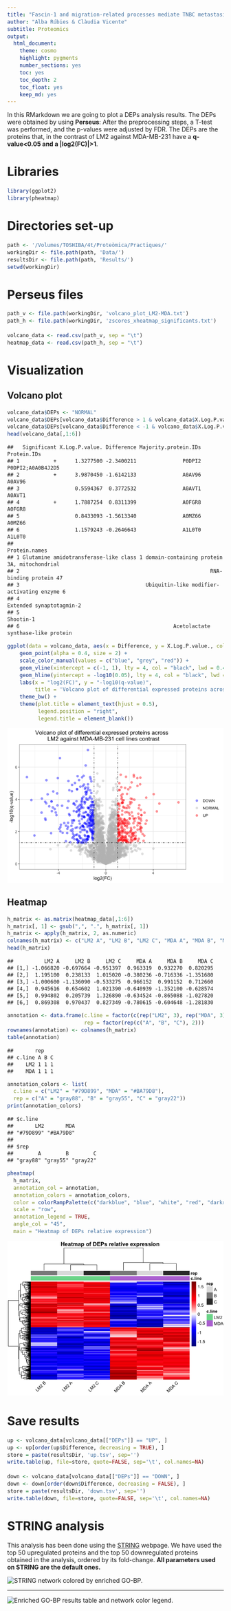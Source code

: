 ```yaml
---
title: "Fascin-1 and migration-related processes mediate TNBC metastasis in MDA-MB-231 and LM2 cell lines"
author: "Alba Rúbies & Clàudia Vicente"
subtitle: Proteomics
output:
  html_document:
    theme: cosmo
    highlight: pygments
    number_sections: yes
    toc: yes
    toc_depth: 2
    toc_float: yes
    keep_md: yes
---
```


In this RMarkdown we are going to plot a DEPs analysis results. The DEPs were obtained by using **Perseus**: After the preprocessing steps, a T-test was performed, and the p-values were adjusted by FDR. The DEPs are the proteins that, in the contrast of LM2 against MDA-MB-231 have a **q-value<0.05 and a |log2(FC)|>1**.



# Libraries


```r
library(ggplot2)
library(pheatmap)
```

# Directories set-up


```r
path <- '/Volumes/TOSHIBA/4t/Proteòmica/Practiques/'
workingDir <- file.path(path, 'Data/')
resultsDir <- file.path(path, 'Results/')
setwd(workingDir)
```

# Perseus files


```r
path_v <- file.path(workingDir, 'volcano_plot_LM2-MDA.txt')
path_h <- file.path(workingDir, 'zscores_xheatmap_significants.txt')

volcano_data <- read.csv(path_v, sep = "\t")
heatmap_data <- read.csv(path_h, sep = "\t")
```

# Visualization

## Volcano plot


```r
volcano_data$DEPs <- "NORMAL"
volcano_data$DEPs[volcano_data$Difference > 1 & volcano_data$X.Log.P.value. > -log10(0.05)] <- "UP"
volcano_data$DEPs[volcano_data$Difference < -1 & volcano_data$X.Log.P.value. > -log10(0.05)] <- "DOWN"
head(volcano_data[,1:6])
```

```
##   Significant X.Log.P.value. Difference Majority.protein.IDs       Protein.IDs
## 1           +      1.3277500 -2.3400211               P0DPI2 P0DPI2;A0A0B4J2D5
## 2           +      3.9870450 -1.6142133               A0AV96            A0AV96
## 3                  0.5594367  0.3772532               A0AVT1            A0AVT1
## 4           +      1.7887254  0.8311399               A0FGR8            A0FGR8
## 5                  0.8433093 -1.5613340               A0MZ66            A0MZ66
## 6                  1.1579243 -0.2646643               A1L0T0            A1L0T0
##                                                                         Protein.names
## 1 Glutamine amidotransferase-like class 1 domain-containing protein 3A, mitochondrial
## 2                                                              RNA-binding protein 47
## 3                                         Ubiquitin-like modifier-activating enzyme 6
## 4                                                            Extended synaptotagmin-2
## 5                                                                           Shootin-1
## 6                                                  Acetolactate synthase-like protein
```


```r
ggplot(data = volcano_data, aes(x = Difference, y = X.Log.P.value., colour = DEPs)) +
    geom_point(alpha = 0.4, size = 2) +
    scale_color_manual(values = c("blue", "grey", "red")) +
    geom_vline(xintercept = c(-1, 1), lty = 4, col = "black", lwd = 0.4) +
    geom_hline(yintercept = -log10(0.05), lty = 4, col = "black", lwd = 0.4) +
    labs(x = "log2(FC)", y = "-log10(q-value)", 
         title = 'Volcano plot of differential expressed proteins across \n LM2 against MDA-MB-231 cell lines contrast') +
    theme_bw() +
    theme(plot.title = element_text(hjust = 0.5), 
          legend.position = "right", 
          legend.title = element_blank())
```

![](results_visualization_files/figure-html/volcano-1.png)<!-- -->

## Heatmap


```r
h_matrix <- as.matrix(heatmap_data[,1:6])
h_matrix[, 1] <- gsub(",", ".", h_matrix[, 1])
h_matrix <- apply(h_matrix, 2, as.numeric)
colnames(h_matrix) <- c("LM2 A", "LM2 B", "LM2 C", "MDA A", "MDA B", "MDA C")
head(h_matrix)
```

```
##          LM2 A     LM2 B     LM2 C     MDA A     MDA B     MDA C
## [1,] -1.066820 -0.697664 -0.951397  0.963319  0.932270  0.820295
## [2,]  1.195100  0.238133  1.015020 -0.380236 -0.716336 -1.351680
## [3,] -1.000600 -1.136090 -0.533275  0.966152  0.991152  0.712660
## [4,]  0.945616  0.654602  1.021390 -0.640939 -1.352100 -0.628574
## [5,]  0.994802  0.205739  1.326890 -0.634524 -0.865088 -1.027820
## [6,]  0.869308  0.970437  0.827349 -0.780615 -0.604648 -1.281830
```

```r
annotation <- data.frame(c.line = factor(c(rep("LM2", 3), rep("MDA", 3))),
                         rep = factor(rep(c("A", "B", "C"), 2)))
rownames(annotation) <- colnames(h_matrix)
table(annotation)
```

```
##       rep
## c.line A B C
##    LM2 1 1 1
##    MDA 1 1 1
```

```r
annotation_colors <- list(
  c.line = c("LM2" = "#79D899", "MDA" = "#BA79D8"),
  rep = c("A" = "gray88", "B" = "gray55", "C" = "gray22"))
print(annotation_colors)
```

```
## $c.line
##       LM2       MDA 
## "#79D899" "#BA79D8" 
## 
## $rep
##        A        B        C 
## "gray88" "gray55" "gray22"
```


```r
pheatmap(
  h_matrix,
  annotation_col = annotation,  
  annotation_colors = annotation_colors,
  color = colorRampPalette(c("darkblue", "blue", "white", "red", "darkred"))(256),
  scale = "row",
  annotation_legend = TRUE, 
  angle_col = "45",
  main = "Heatmap of DEPs relative expression")
```

![](results_visualization_files/figure-html/heatmap-1.png)<!-- -->

# Save results


```r
up <- volcano_data[volcano_data[["DEPs"]] == "UP", ]
up <- up[order(up$Difference, decreasing = TRUE), ]
store = paste(resultsDir, 'up.tsv', sep='')
write.table(up, file=store, quote=FALSE, sep='\t', col.names=NA)

down <- volcano_data[volcano_data[["DEPs"]] == "DOWN", ]
down <- down[order(down$Difference, decreasing = FALSE), ]
store = paste(resultsDir, 'down.tsv', sep='')
write.table(down, file=store, quote=FALSE, sep='\t', col.names=NA)
```

# STRING analysis

This analysis has been done using the [STRING](https://string-db.org/) webpage. We have used the top 50 upregulated proteins and the top 50 downregulated proteins obtained in the analysis, ordered by its fold-change. 
**All parameters used on STRING are the default ones.**

![STRING network colored by enriched GO-BP.](/Volumes/TOSHIBA/4t/Proteòmica/Practiques/Results/STRING/string_hires_image.png)

---
![Enriched GO-BP results table and network color legend.](/Volumes/TOSHIBA/4t/Proteòmica/Practiques/Results/STRING/results_table.png)
